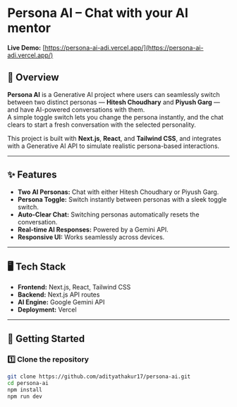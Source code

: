 # Persona AI – Chat with your AI mentor 
**Live Demo:** [https://persona-ai-adi.vercel.app/](https://persona-ai-adi.vercel.app/)  

## 📌 Overview  
**Persona AI** is a Generative AI project where users can seamlessly switch between two distinct personas — **Hitesh Choudhary** and **Piyush Garg** — and have AI-powered conversations with them.  
A simple toggle switch lets you change the persona instantly, and the chat clears to start a fresh conversation with the selected personality.  

This project is built with **Next.js**, **React**, and **Tailwind CSS**, and integrates with a Generative AI API to simulate realistic persona-based interactions.  

---

## ✨ Features  
- **Two AI Personas:** Chat with either Hitesh Choudhary or Piyush Garg.  
- **Persona Toggle:** Switch instantly between personas with a sleek toggle switch.  
- **Auto-Clear Chat:** Switching personas automatically resets the conversation.  
- **Real-time AI Responses:** Powered by a Gemini API.  
- **Responsive UI:** Works seamlessly across devices.  

---

## 🖥️ Tech Stack  
- **Frontend:** Next.js, React, Tailwind CSS  
- **Backend:** Next.js API routes  
- **AI Engine:** Google Gemini API  
- **Deployment:** Vercel  

---

## 🚀 Getting Started  

### 1️⃣ Clone the repository  
```bash
git clone https://github.com/adityathakur17/persona-ai.git
cd persona-ai
npm install
npm run dev

